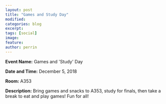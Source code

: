 ```yaml
---
layout: post
title: "Games and Study Day"
modified:
categories: blog
excerpt: 
tags: [social]
image:
feature:  
author: perrin
---
```


<b>Event Name:</b> Games and 'Study' Day

<b>Date and Time:</b> December 5, 2018

<b>Room:</b> A353

<b>Description:</b> Bring games and snacks to A353, study for finals, then take a break to eat and play games! Fun for all!

